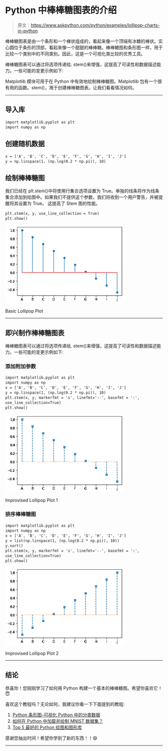 # Python 中棒棒糖图表的介绍

> 原文：<https://www.askpython.com/python/examples/lollipop-charts-in-python>

棒棒糖图表是由一个条形和一个棒状组成的，看起来像一个顶端有冰糖的棒状。实心圆位于条形的顶部，看起来像一个甜甜的棒棒糖。棒棒糖图和条形图一样，用于比较一个类别中的不同类别。因此，这是一个可视化类比较的优秀工具。

棒棒糖图表可以通过将选项传递给. stem()来增强，这提高了可读性和数据描述能力。一些可能的变更示例如下:

Matplotlib 模块可用于在 Python 中有效地绘制棒棒糖图。Matplotlib 包有一个很有用的函数。stem()，用于创建棒棒糖图表。让我们看看情况如何。

* * *

## 导入库

```
import matplotlib.pyplot as plt
import numpy as np

```

## 创建随机数据

```
x = ['A', 'B', 'C', 'D', 'E', 'F', 'G', 'H', 'I', 'J']
y = np.linspace(1, (np.log(0.2 * np.pi)), 10)

```

## 绘制棒棒糖图

我们已经在 plt.stem()中将使用行集合选项设置为 True。单独的线条将作为线条集合添加到绘图中。如果我们不提供这个参数，我们将收到一个用户警告，并被提醒将其设置为 True。
这提高了 Stem 图的性能。

```
plt.stem(x, y, use_line_collection = True)
plt.show()

```

![Basic Lollipop Plot](img/7c6561e0379486d1f09f2a20f0587f48.png)

Basic Lollipop Plot

* * *

## 即兴制作棒棒糖图表

棒棒糖图表可以通过将选项传递给. stem()来增强，这提高了可读性和数据描述能力。一些可能的变更示例如下:

### 添加附加参数

```
import matplotlib.pyplot as plt
import numpy as np
x = ['A', 'B', 'C', 'D', 'E', 'F', 'G', 'H', 'I', 'J']
y = np.linspace(1, (np.log(0.2 * np.pi)), 10)
plt.stem(x, y, markerfmt = 's', linefmt='--', basefmt = ':', use_line_collection=True)
plt.show()

```

![Improvised Lollipop Plot 1](img/b26f006dec315646c6f2e86f890b6d17.png)

Improvised Lollipop Plot 1

### 排序棒棒糖图

```
import matplotlib.pyplot as plt
import numpy as np
x = ['A', 'B', 'C', 'D', 'E', 'F', 'G', 'H', 'I', 'J']
y = list(np.linspace(1, (np.log(0.2 * np.pi)), 10))
y.sort()
plt.stem(x, y, markerfmt = 's', linefmt='--', basefmt = ':', use_line_collection=True)
plt.show()

```

![Improvised Lollipop Plot 2](img/ba48d9680db756504c7a86c47e7bc049.png)

Improvised Lollipop Plot 2

* * *

## 结论

恭喜你！您刚刚学习了如何用 Python 构建一个基本的棒棒糖图。希望你喜欢它！😇

喜欢这个教程吗？无论如何，我建议你看一下下面提到的教程:

1.  [Python 条形图–可视化 Python 中的分类数据](https://www.askpython.com/python/python-bar-plot)
2.  [如何在 Python 中加载并绘制 MNIST 数据集？](https://www.askpython.com/python/examples/load-and-plot-mnist-dataset-in-python)
3.  [Top 5 最好的 Python 绘图和图形库](https://www.askpython.com/python/python-plotting-and-graph-libraries)

感谢您抽出时间！希望你学到了新的东西！！😄

* * *